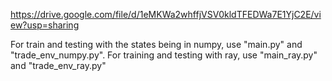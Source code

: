 https://drive.google.com/file/d/1eMKWa2whffjVSV0kldTFEDWa7E1YjC2E/view?usp=sharing


For train and testing with the states being in numpy, use "main.py" and "trade_env_numpy.py". For training and testing with ray, use "main_ray.py" and "trade_env_ray.py"
